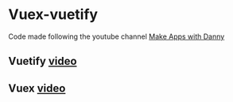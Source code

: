 # Vuex-vuetify
Code made following the youtube channel [Make Apps with Danny](https://www.youtube.com/channel/UC6eR_ndNgaTeE5t2Ud4ZiHw)
## Vuetify [video](https://www.youtube.com/watch?v=CjXgoYo86yY)  
## Vuex [video](https://www.youtube.com/watch?v=nFh7-HfODYY)